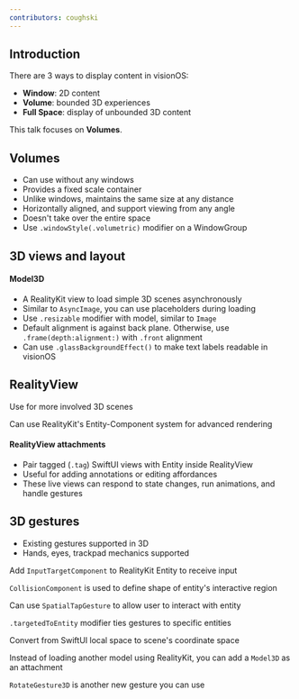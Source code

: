 ```yaml
---
contributors: coughski
---
```


## Introduction

There are 3 ways to display content in visionOS:
- **Window**: 2D content
- **Volume**: bounded 3D experiences
- **Full Space**: display of unbounded 3D content

This talk focuses on **Volumes**.

## Volumes

- Can use without any windows
- Provides a fixed scale container
- Unlike windows, maintains the same size at any distance
- Horizontally aligned, and support viewing from any angle
- Doesn't take over the entire space
- Use `.windowStyle(.volumetric)` modifier on a WindowGroup

## 3D views and layout

#### Model3D

- A RealityKit view to load simple 3D scenes asynchronously
- Similar to `AsyncImage`, you can use placeholders during loading
- Use `.resizable` modifier with model, similar to `Image`
- Default alignment is against back plane. Otherwise, use `.frame(depth:alignment:)` with `.front` alignment
- Can use `.glassBackgroundEffect()` to make text labels readable in visionOS

## RealityView

Use for more involved 3D scenes

Can use RealityKit's Entity-Component system for advanced rendering

#### RealityView attachments

- Pair tagged (`.tag`) SwiftUI views with Entity inside RealityView
- Useful for adding annotations or editing affordances
- These live views can respond to state changes, run animations, and handle gestures

## 3D gestures

- Existing gestures supported in 3D
- Hands, eyes, trackpad mechanics supported

Add `InputTargetComponent` to RealityKit Entity to receive input

`CollisionComponent` is used to define shape of entity's interactive region

Can use `SpatialTapGesture` to allow user to interact with entity

`.targetedToEntity` modifier ties gestures to specific entities

Convert from SwiftUI local space to scene's coordinate space

Instead of loading another model using RealityKit, you can add a `Model3D` as an attachment

`RotateGesture3D` is another new gesture you can use
